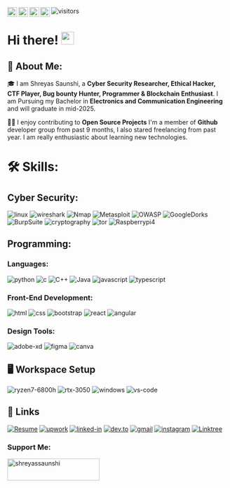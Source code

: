 
<a href="https://www.instagram.com/shreyassaunshi/">
  <img align="left" alt="Shreyas's Instagram" width="22px" src="https://raw.githubusercontent.com/hussainweb/hussainweb/main/icons/instagram.png" />
</a>
<a href="https://discord.com/channels/@me/1056137701881028690">
  <img align="left" alt="Shreyas's Discord" width="22px" src="https://raw.githubusercontent.com/peterthehan/peterthehan/master/assets/discord.svg" />
</a>
<a href="https://twitter.com/ishreyassaunshi">
  <img align="left" alt="Shreyas Saunshi | Twitter" width="22px" src="https://raw.githubusercontent.com/peterthehan/peterthehan/master/assets/twitter.svg" />
</a>
<a href="https://www.linkedin.com/in/shreyassaunshi/">
  <img align="left" alt="Shreyas's LinkedIN" width="22px" src="https://raw.githubusercontent.com/peterthehan/peterthehan/master/assets/linkedin.svg" />
</a>  
    <img src="https://visitor-badge.laobi.icu/badge?page_id=shreyassaunshi.shreyassaunshi" alt="visitors">
<br>

# Hi there! <img src="https://media.giphy.com/media/hvRJCLFzcasrR4ia7z/giphy.gif" width="29px" height="29px">

## 🚀 About Me:

🎓 I am Shreyas Saunshi, a **Cyber Security Researcher, Ethical Hacker, CTF Player, Bug bounty Hunter, Programmer & Blockchain Enthusiast**. I am Pursuing my Bachelor in **Electronics and Communication Engineering** and will graduate in mid-2025.

👨‍💻 I enjoy contributing to **Open Source Projects** I'm a member of **Github** developer group from past 9 months, I also stared freelancing from past year. I am really enthusiastic about learning new technologies. 

# 🛠️ Skills:

## Cyber Security:

![linux](https://img.shields.io/badge/OS-Linux-3776AB?style=for-the-badge&logo=linux&logoColor=white)
![wireshark](https://img.shields.io/badge/Wireshark-3776AB?style=for-the-badge&logo=wireshark&logoColor=white)
![Nmap](https://img.shields.io/badge/Nmap-informational?style=for-the-badge&logo=windowsterminal&logoColor=99e836)
![Metasploit](https://img.shields.io/badge/Metasploit-informational?style=for-the-badge&logo=windowsterminal&logoColor=white&color=FF5733)
![OWASP](https://img.shields.io/badge/OWASP%20Zap-informational?style=for-the-badge&logo=windowsterminal&logoColor=white&color=7F00FF)
![GoogleDorks](https://img.shields.io/badge/GoogleDorks-informational?style=for-the-badge&logo=docker&logoColor=white&color=EC5800)
![BurpSuite](https://img.shields.io/badge/BurpSuite-470137?style=for-the-badge&logo=burpsuite&logoColor=white)
![cryptography](https://img.shields.io/badge/Cryptography-323330?style=for-the-badge&logo=cryptography&logoColor=F7DF1E)
![tor](https://img.shields.io/badge/Tor-3178C6?style=for-the-badge&logo=tor&logoColor=white)
![Raspberrypi4](https://img.shields.io/badge/Raspberrypi4-3776AB?style=for-the-badge&logo=Raspberrypi4&logoColor=61DAFB)


## Programming:

### Languages:

![python](https://img.shields.io/badge/Python-3776AB?style=for-the-badge&logo=python&logoColor=white)
![c](https://img.shields.io/badge/C-3776AB?style=for-the-badge&logo=c&logoColor=white)
![C++](https://img.shields.io/badge/C++-3776AB?style=for-the-badge&logo=c++&logoColor=61DAFB)
![Java](https://img.shields.io/badge/Java-3776AB?style=for-the-badge&logo=java&logoColor=white)
![javascript](https://img.shields.io/badge/JavaScript-323330?style=for-the-badge&logo=javascript&logoColor=white)
![typescript](https://img.shields.io/badge/TypeScript-3178C6?style=for-the-badge&logo=typescript&logoColor=white)

### Front-End Development:

![html](https://img.shields.io/badge/HTML5-E34F26?style=for-the-badge&logo=html5&logoColor=white)
![css](https://img.shields.io/badge/CSS3-1572B6?style=for-the-badge&logo=css3&logoColor=white)
![bootstrap](https://img.shields.io/badge/Bootstrap-563D7C?style=for-the-badge&logo=bootstrap&logoColor=white)
![react](https://img.shields.io/badge/React-20232A?style=for-the-badge&logo=react&logoColor=61DAFB)
![angular](https://img.shields.io/badge/Angular-593D88?style=for-the-badge&logo=angular&logoColor=white)

### Design Tools:

![adobe-xd](https://img.shields.io/badge/adobe_xd-470137?style=for-the-badge&logo=adobe-xd&logoColor=white)
![figma](https://img.shields.io/badge/figma-000000?style=for-the-badge&logo=figma&logoColor=white)
![canva](https://img.shields.io/badge/canva-00C4CC?style=for-the-badge&logo=canva&logoColor=white)

## 🖥️ Workspace Setup

![ryzen7-6800h](https://img.shields.io/badge/Ryzen7-6800h-0071C5?style=for-the-badge&logo=ryzenl&logoColor=white)
![rtx-3050](https://img.shields.io/badge/NVIDIA-RTX_3050-76B900?style=for-the-badge&logo=nvidia&logoColor=white)
![windows](https://img.shields.io/badge/Windows_10-0078D6?style=for-the-badge&logo=windows&logoColor=white)
![vs-code](https://img.shields.io/badge/VS_Code-007ACC?style=for-the-badge&logo=Visual-Studio-Code&logoColor=white)


## 🔗 Links

[![Resume](https://img.shields.io/badge/Resume-EE4B2B?style=for-the-badge&logo=Resume&logoColor=red)](https://drive.google.com/file/d/1bkePx7rNlAtFLY5tvABoJVQ8ufKljXjQ/view?usp=sharing)
[![upwork](https://img.shields.io/badge/Upwork-6FDA44?style=for-the-badge&logo=Upwork&logoColor=white)](https://www.upwork.com/freelancers/~017fd3fd77fe50338b)
[![linked-in](https://img.shields.io/badge/Linked_In-0077B5?style=for-the-badge&logo=LinkedIn&logoColor=white)](https://www.linkedin.com/in/shreyassaunshi/)
[![dev.to](https://img.shields.io/badge/Dev.to-0A0A0A?style=for-the-badge&logo=DevdotTo&logoColor=white)](https://dev.to/shreyassaunshi)
[![gmail](https://img.shields.io/badge/Gmail-D14836?style=for-the-badge&logo=Gmail&logoColor=white)](mailto:shreyassaunshi@protonmail.com)
[![instagram](https://img.shields.io/badge/Instagram-E4405F?style=for-the-badge&logo=instagram&logoColor=white)](https://www.instagram.com/shreyassaunshi/)
[![Linktree](https://img.shields.io/badge/Linktree-6FDA44?style=for-the-badge&logo=Linktree&logoColor=white)](https://linktr.ee/shreyassaunshi)

<h3 align="left">Support Me:</h3>
<p><a href="https://www.buymeacoffee.com/shreyassaunshi"> <img align="center" src="https://cdn.buymeacoffee.com/buttons/v2/default-yellow.png" height="50" width="210" alt="shreyassaunshi" /></a>

